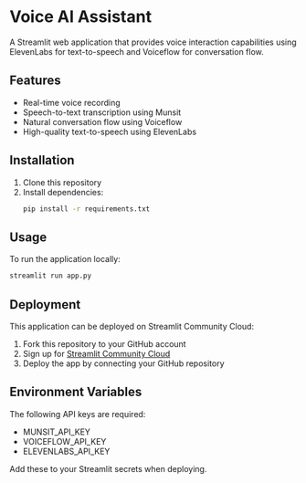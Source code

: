 # Voice AI Assistant

A Streamlit web application that provides voice interaction capabilities using ElevenLabs for text-to-speech and Voiceflow for conversation flow.

## Features

- Real-time voice recording
- Speech-to-text transcription using Munsit
- Natural conversation flow using Voiceflow
- High-quality text-to-speech using ElevenLabs

## Installation

1. Clone this repository
2. Install dependencies:
   ```bash
   pip install -r requirements.txt
   ```

## Usage

To run the application locally:
```bash
streamlit run app.py
```

## Deployment

This application can be deployed on Streamlit Community Cloud:

1. Fork this repository to your GitHub account
2. Sign up for [Streamlit Community Cloud](https://streamlit.io/cloud)
3. Deploy the app by connecting your GitHub repository

## Environment Variables

The following API keys are required:

- MUNSIT_API_KEY
- VOICEFLOW_API_KEY
- ELEVENLABS_API_KEY

Add these to your Streamlit secrets when deploying.